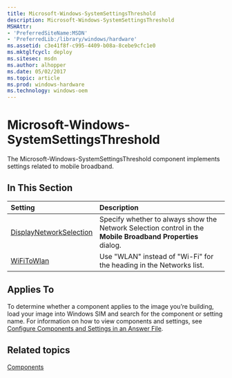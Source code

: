 ```yaml
---
title: Microsoft-Windows-SystemSettingsThreshold
description: Microsoft-Windows-SystemSettingsThreshold
MSHAttr:
- 'PreferredSiteName:MSDN'
- 'PreferredLib:/library/windows/hardware'
ms.assetid: c3e41f8f-c995-4409-b08a-8cebe9cfc1e0
ms.mktglfcycl: deploy
ms.sitesec: msdn
ms.author: alhopper
ms.date: 05/02/2017
ms.topic: article
ms.prod: windows-hardware
ms.technology: windows-oem
---
```

# Microsoft-Windows-SystemSettingsThreshold

The Microsoft-Windows-SystemSettingsThreshold component implements settings related to mobile broadband.

## In This Section

| Setting                 | Description                                                                           |
|:------------------------|:--------------------------------------------------------------------------------------|
| [DisplayNetworkSelection](microsoft-windows-systemsettingsthreshold-displaynetworkselection.md) | Specify whether to always show the Network Selection control in the <strong>Mobile Broadband Properties</strong> dialog. |
| [WiFiToWlan](microsoft-windows-systemsettingsthreshold-wifitowlan.md) | Use &quot;WLAN&quot; instead of &quot;Wi-Fi&quot; for the heading in the Networks list. |

## Applies To

To determine whether a component applies to the image you’re building, load your image into Windows SIM and search for the component or setting name. For information on how to view components and settings, see [Configure Components and Settings in an Answer File](https://docs.microsoft.com/en-us/windows-hardware/customize/desktop/wsim/configure-components-and-settings-in-an-answer-file).

## Related topics

[Components](components-b-unattend.md)